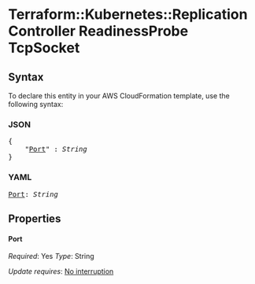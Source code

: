 # Terraform::Kubernetes::ReplicationController ReadinessProbe TcpSocket

## Syntax

To declare this entity in your AWS CloudFormation template, use the following syntax:

### JSON

<pre>
{
    "<a href="#port" title="Port">Port</a>" : <i>String</i>
}
</pre>

### YAML

<pre>
<a href="#port" title="Port">Port</a>: <i>String</i>
</pre>

## Properties

#### Port

_Required_: Yes
_Type_: String

_Update requires_: [No interruption](https://docs.aws.amazon.com/AWSCloudFormation/latest/UserGuide/using-cfn-updating-stacks-update-behaviors.html#update-no-interrupt)

